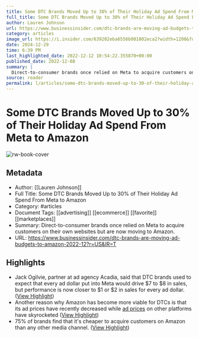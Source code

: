 ```yaml
---
title: Some DTC Brands Moved Up to 30% of Their Holiday Ad Spend From Meta to Amazon
full_title: Some DTC Brands Moved Up to 30% of Their Holiday Ad Spend From Meta to Amazon
author: Lauren Johnson
url: https://www.businessinsider.com/dtc-brands-are-moving-ad-budgets-to-amazon-2022-12?r=US&IR=T
category: articles
image_url: https://i.insider.com/639202eba6556b001802eca2?width=1200&format=jpeg
date: 2024-12-29
time: 6:39 PM
last_highlighted_date: 2022-12-12 10:54:22.355870+00:00
published_date: 2022-12-08
summary: |
  Direct-to-consumer brands once relied on Meta to acquire customers on their own websites but are now moving to Amazon.
source: reader
permalink: l/articles/some-dtc-brands-moved-up-to-30-of-their-holiday-ad-spend-from-meta-to-amazon
---
```

# Some DTC Brands Moved Up to 30% of Their Holiday Ad Spend From Meta to Amazon

![rw-book-cover](https://i.insider.com/639202eba6556b001802eca2?width=1200&format=jpeg)

## Metadata
- Author: [[Lauren Johnson]]
- Full Title: Some DTC Brands Moved Up to 30% of Their Holiday Ad Spend From Meta to Amazon
- Category: #articles
- Document Tags: [[advertising]] [[ecommerce]] [[favorite]] [[marketplaces]] 
- Summary: Direct-to-consumer brands once relied on Meta to acquire customers on their own websites but are now moving to Amazon.
- URL: https://www.businessinsider.com/dtc-brands-are-moving-ad-budgets-to-amazon-2022-12?r=US&IR=T

## Highlights
- Jack Ogilvie, partner at ad agency Acadia, said that DTC brands used to expect that every ad dollar put into Meta would drive $7 to $8 in sales, but performance is now closer to $1 or $2 in sales for every ad dollar. ([View Highlight](https://read.readwise.io/read/01gm2zfk1m68mqhnkzcabt78vx))
- Another reason why Amazon has become more viable for DTCs is that its ad prices have recently decreased while [ad prices](https://www.businessinsider.com/digital-ad-prices-are-skyrocketing-in-2022-2) on other platforms have skyrocketed ([View Highlight](https://read.readwise.io/read/01gm2zfb5dz8emm8dc62r08gz0))
- 75% of brands find that it's cheaper to acquire customers on Amazon than any other media channel. ([View Highlight](https://read.readwise.io/read/01gm2zg5c6afjgnkfvqw10mc1e))


